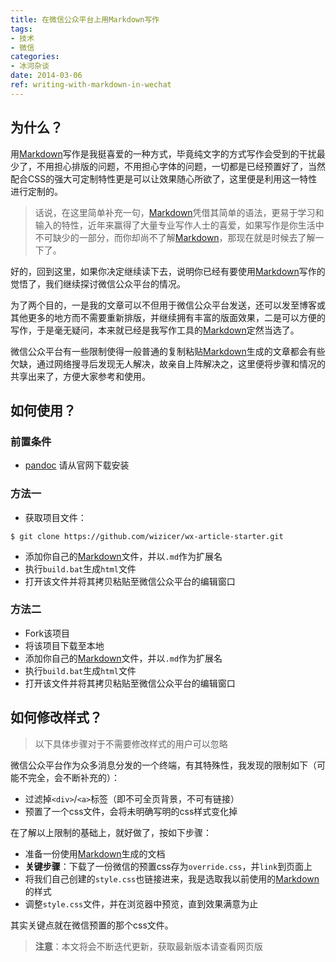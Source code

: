 ```yaml
---
title: 在微信公众平台上用Markdown写作
tags:
- 技术
- 微信
categories:
- 冰河杂谈
date: 2014-03-06
ref: writing-with-markdown-in-wechat
---
```

## 为什么？
用[Markdown]写作是我挺喜爱的一种方式，毕竟纯文字的方式写作会受到的干扰最少了，不用担心排版的问题，不用担心字体的问题，一切都是已经预置好了，当然配合CSS的强大可定制特性更是可以让效果随心所欲了，这里便是利用这一特性进行定制的。

> 话说，在这里简单补充一句，[Markdown]凭借其简单的语法，更易于学习和输入的特性，近年来赢得了大量专业写作人士的喜爱，如果写作是你生活中不可缺少的一部分，而你却尚不了解[Markdown]，那现在就是时候去了解一下了。

好的，回到这里，如果你决定继续读下去，说明你已经有要使用[Markdown]写作的觉悟了，我们继续探讨微信公众平台的情况。

为了两个目的，一是我的文章可以不但用于微信公众平台发送，还可以发至博客或其他更多的地方而不需要重新排版，并继续拥有丰富的版面效果，二是可以方便的写作，于是毫无疑问，本来就已经是我写作工具的[Markdown]定然当选了。

微信公众平台有一些限制使得一般普通的复制粘贴[Markdown]生成的文章都会有些欠缺，通过网络搜寻后发现无人解决，故亲自上阵解决之，这里便将步骤和情况的共享出来了，方便大家参考和使用。

## 如何使用？

### 前置条件
* [pandoc] 请从官网下载安装

### 方法一

* 获取项目文件：
```
$ git clone https://github.com/wizicer/wx-article-starter.git
```
* 添加你自己的[Markdown]文件，并以`.md`作为扩展名
* 执行`build.bat`生成`html`文件
* 打开该文件并将其拷贝粘贴至微信公众平台的编辑窗口

### 方法二
* Fork该项目
* 将该项目下载至本地
* 添加你自己的[Markdown]文件，并以`.md`作为扩展名
* 执行`build.bat`生成`html`文件
* 打开该文件并将其拷贝粘贴至微信公众平台的编辑窗口


## 如何修改样式？

> 以下具体步骤对于不需要修改样式的用户可以忽略

微信公众平台作为众多消息分发的一个终端，有其特殊性，我发现的限制如下（可能不完全，会不断补充的）：

* 过滤掉`<div>`/`<a>`标签（即不可全页背景，不可有链接）
* 预置了一个css文件，会将未明确写明的css样式变化掉

在了解以上限制的基础上，就好做了，按如下步骤：

* 准备一份使用[Markdown]生成的文档
* **关键步骤**：下载了一份微信的预置css存为`override.css`，并`link`到页面上
* 将我们自己创建的`style.css`也链接进来，我是选取我以前使用的[Markdown]的样式
* 调整`style.css`文件，并在浏览器中预览，直到效果满意为止

其实关键点就在微信预置的那个css文件。

> **注意**：本文将会不断迭代更新，获取最新版本请查看网页版

[pandoc]: http://johnmacfarlane.net/pandoc/
[Markdown]: http://daringfireball.net/projects/markdown/
